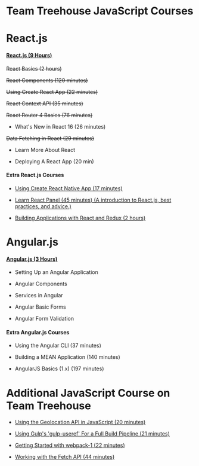 # **Team Treehouse JavaScript Courses**

# **React.js**

#### **[React.js (9 Hours)](https://teamtreehouse.com/tracks/learn-react)**

~~React Basics (2 hours)~~

~~React Components (120 minutes)~~

~~Using Create React App (22 minutes)~~

~~React Context API (35 minutes)~~

~~React Router 4 Basics (76 minutes)~~

- What's New in React 16 (26 minutes)

~~Data Fetching in React (29 minutes)~~

- Learn More About React

- Deploying A React App (20 min)

#### **Extra React.js Courses**

- [Using Create React Native App (17 minutes)](https://teamtreehouse.com/library/using-create-react-native-app)

- [Learn React Panel (45 minutes) (A introduction to React.js, best practices, and advice.)](https://teamtreehouse.com/library/learn-react-panel)

- [Building Applications with React and Redux (2 hours)](https://teamtreehouse.com/library/building-applications-with-react-and-redux)

# **Angular.js**

#### **[Angular.js (3 Hours)](https://teamtreehouse.com/library/angular-basics-2)**

- Setting Up an Angular Application

- Angular Components

- Services in Angular

- Angular Basic Forms

- Angular Form Validation

#### **Extra Angular.js Courses**

- Using the Angular CLI (37 minutes)

- Building a MEAN Application (140 minutes)

- AngularJS Basics (1.x) (197 minutes)

# **Additional JavaScript Course on Team Treehouse**

- [Using the Geolocation API in JavaScript (20 minutes)](https://teamtreehouse.com/library/using-the-geolocation-api-in-javascript)

- [Using Gulp's 'gulp-useref' For a Full Build Pipeline (21 minutes)](https://teamtreehouse.com/library/using-gulps-gulpuseref-for-a-full-build-pipeline)

- [Getting Started with webpack-1 (22 minutes)](https://teamtreehouse.com/library/getting-started-with-webpack-1)

- [Working with the Fetch API (44 minutes)](https://teamtreehouse.com/library/working-with-the-fetch-api)